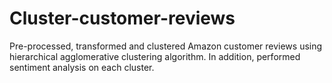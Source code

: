 # Cluster-customer-reviews

Pre-processed, transformed and clustered Amazon customer reviews using
hierarchical agglomerative clustering algorithm. In addition, performed
sentiment analysis on each cluster.
